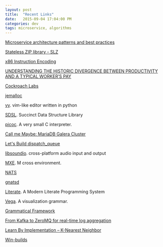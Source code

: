 ```yaml
---
layout: post
title:  "Recent Links"
date:   2015-09-04 17:04:00 PM
categories: dev
tags: microservice, algorithms
---
```


[Microservice architecture patterns and best practices](http://microservices.io/index.html)

[Stateless ZIP library - SLZ](http://1wt.eu/projects/libslz/)

[x86 Instruction Encoding](http://events.linuxfoundation.org/sites/events/files/slides/bpetkov-x86-hacks.pdf)

[UNDERSTANDING THE HISTORIC DIVERGENCE BETWEEN PRODUCTIVITY AND A TYPICAL WORKER’S PAY](http://s1.epi.org/files/2015/understanding-productivity-pay-divergence-final.pdf)

[Cockroach Labs](http://www.cockroachlabs.com/)

[jemalloc](https://github.com/jemalloc/jemalloc)

[vy](https://github.com/iogf/vy). vim-like editor written in python

[SDSL](https://github.com/simongog/sdsl-lite). Succinct Data Structure Library

[picoc](https://github.com/zsaleeba/picoc). A very small C interpreter.

[Call me Maybe: MariaDB Galera Cluster](https://aphyr.com/posts/327-call-me-maybe-mariadb-galera-cluster)

[Let's Build dispatch_queue](https://www.mikeash.com/pyblog/friday-qa-2015-09-04-lets-build-dispatch_queue.html)

[libsoundio](http://libsound.io/). cross-platform audio input and output

[MXE](http://mxe.cc/). M cross environment.

[NATS](https://nats.io/)

[gnatsd](https://github.com/nats-io/gnatsd)

[Literate](Literate). A Modern Literate Programming System

[Vega](http://vega.github.io/). A visualization grammar.

[Grammatical Framework](http://www.grammaticalframework.org/)

[From Kafka to ZeroMQ for real-time log aggregation](http://tomasz.janczuk.org/2015/09/from-kafka-to-zeromq-for-log-aggregation.html)

[Learn By Implementation – K-Nearest Neighbor](https://depiesml.wordpress.com/2015/09/03/learn-by-implementation-k-nearest-neighbor/)

[Win-builds](http://win-builds.org/doku.php)
